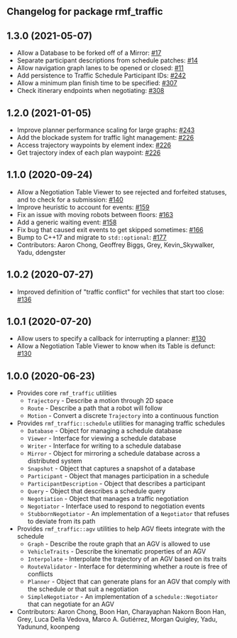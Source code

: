 ## Changelog for package rmf_traffic

1.3.0 (2021-05-07)
------------------
* Allow a Database to be forked off of a Mirror: [#17](https://github.com/open-rmf/rmf_traffic/pull/17)
* Separate participant descriptions from schedule patches: [#14](https://github.com/open-rmf/rmf_traffic/pull/14)
* Allow navigation graph lanes to be opened or closed: [#11](https://github.com/open-rmf/rmf_traffic/pull/11)
* Add persistence to Traffic Schedule Participant IDs: [#242](https://github.com/osrf/rmf_core/pull/242)
* Allow a minimum plan finish time to be specified: [#307](https://github.com/osrf/rmf_core/pull/307)
* Check itinerary endpoints when negotiating: [#308](https://github.com/osrf/rmf_core/pull/308)

1.2.0 (2021-01-05)
------------------
* Improve planner performance scaling for large graphs: [#243](https://github.com/osrf/rmf_core/pull/243)
* Add the blockade system for traffic light management: [#226](https://github.com/osrf/rmf_core/pull/226)
* Access trajectory waypoints by element index: [#226](https://github.com/osrf/rmf_core/pull/226)
* Get trajectory index of each plan waypoint: [#226](https://github.com/osrf/rmf_core/pull/226)

1.1.0 (2020-09-24)
------------------
* Allow a Negotiation Table Viewer to see rejected and forfeited statuses, and to check for a submission: [#140](https://github.com/osrf/rmf_core/pull/140/)
* Improve heuristic to account for events: [#159](https://github.com/osrf/rmf_core/pull/159/)
* Fix an issue with moving robots between floors: [#163](https://github.com/osrf/rmf_core/pull/163/)
* Add a generic waiting event: [#158](https://github.com/osrf/rmf_core/pull/158)
* Fix bug that caused exit events to get skipped sometimes: [#166](https://github.com/osrf/rmf_core/pull/166)
* Bump to C++17 and migrate to `std::optional`: [#177](https://github.com/osrf/rmf_core/pull/177)
* Contributors: Aaron Chong, Geoffrey Biggs, Grey, Kevin_Skywalker, Yadu, ddengster

1.0.2 (2020-07-27)
------------------
* Improved definition of "traffic conflict" for vechiles that start too close: [#136](https://github.com/osrf/rmf_core/pull/136)

1.0.1 (2020-07-20)
------------------
* Allow users to specify a callback for interrupting a planner: [#130](https://github.com/osrf/rmf_core/pull/130/)
* Allow a Negotiation Table Viewer to know when its Table is defunct: [#130](https://github.com/osrf/rmf_core/pull/130/)

1.0.0 (2020-06-23)
------------------
* Provides core `rmf_traffic` utilities
    * `Trajectory` - Describe a motion through 2D space
    * `Route` - Describe a path that a robot will follow
    * `Motion` - Convert a discrete `Trajectory` into a continuous function
* Provides `rmf_traffic::schedule` utilities for managing traffic schedules
    * `Database` - Object for managing a schedule database
    * `Viewer` - Interface for viewing a schedule database
    * `Writer` - Interface for writing to a schedule database
    * `Mirror` - Object for mirroring a schedule database across a distributed system
    * `Snapshot` - Object that captures a snapshot of a database
    * `Participant` - Object that manages participation in a schedule
    * `ParticipantDescription` - Object that describes a participant
    * `Query` - Object that describes a schedule query
    * `Negotiation` - Object that manages a traffic negotiation
    * `Negotiator` - Interface used to respond to negotiation events
    * `StubbornNegotiator` - An implementation of a `Negotiator` that refuses to deviate from its path
* Provides `rmf_traffic::agv` utilities to help AGV fleets integrate with the schedule
    * `Graph` - Describe the route graph that an AGV is allowed to use
    * `VehicleTraits` - Describe the kinematic properties of an AGV
    * `Interpolate` - Interpolate the trajectory of an AGV based on its traits
    * `RouteValidator` - Interface for determining whether a route is free of conflicts
    * `Planner` - Object that can generate plans for an AGV that comply with the schedule or that suit a negotiation
    * `SimpleNegotiator` - An implementation of a `schedule::Negotiator` that can negotiate for an AGV
* Contributors: Aaron Chong, Boon Han, Charayaphan Nakorn Boon Han, Grey, Luca Della Vedova, Marco A. Gutiérrez, Morgan Quigley, Yadu, Yadunund, koonpeng
